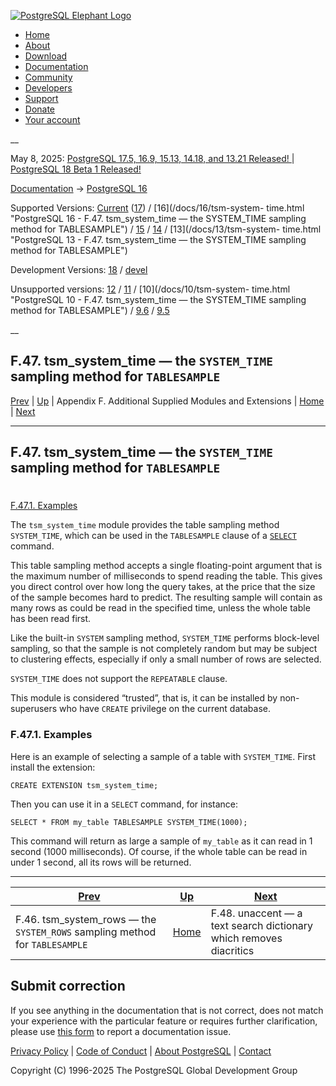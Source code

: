 [ ![PostgreSQL Elephant Logo](/media/img/about/press/elephant.png) ](/)

  * [Home](/ "Home")
  * [About](/about/ "About")
  * [Download](/download/ "Download")
  * [Documentation](/docs/ "Documentation")
  * [Community](/community/ "Community")
  * [Developers](/developer/ "Developers")
  * [Support](/support/ "Support")
  * [Donate](/about/donate/ "Donate")
  * [Your account](/account/ "Your account")

__

May 8, 2025: [ PostgreSQL 17.5, 16.9, 15.13, 14.18, and 13.21 Released! ](/about/news/postgresql-175-169-1513-1418-and-1321-released-3072/) | [ PostgreSQL 18 Beta 1 Released! ](/about/news/postgresql-18-beta-1-released-3070/)

[Documentation](/docs/ "Documentation") -> [PostgreSQL
16](/docs/16/index.html)

Supported Versions: [Current](/docs/current/tsm-system-time.html "PostgreSQL
17 - F.47. tsm_system_time — the SYSTEM_TIME sampling method for TABLESAMPLE")
([17](/docs/17/tsm-system-time.html "PostgreSQL 17 - F.47. tsm_system_time —
the SYSTEM_TIME sampling method for TABLESAMPLE")) / [16](/docs/16/tsm-system-
time.html "PostgreSQL 16 - F.47. tsm_system_time — the SYSTEM_TIME sampling
method for TABLESAMPLE") / [15](/docs/15/tsm-system-time.html "PostgreSQL 15 -
F.47. tsm_system_time — the SYSTEM_TIME sampling method for TABLESAMPLE") /
[14](/docs/14/tsm-system-time.html "PostgreSQL 14 - F.47. tsm_system_time —
the SYSTEM_TIME sampling method for TABLESAMPLE") / [13](/docs/13/tsm-system-
time.html "PostgreSQL 13 - F.47. tsm_system_time — the SYSTEM_TIME sampling
method for TABLESAMPLE")

Development Versions: [18](/docs/18/tsm-system-time.html "PostgreSQL 18 -
F.47. tsm_system_time — the SYSTEM_TIME sampling method for TABLESAMPLE") /
[devel](/docs/devel/tsm-system-time.html "PostgreSQL devel -
F.47. tsm_system_time — the SYSTEM_TIME sampling method for TABLESAMPLE")

Unsupported versions: [12](/docs/12/tsm-system-time.html "PostgreSQL 12 -
F.47. tsm_system_time — the SYSTEM_TIME sampling method for TABLESAMPLE") /
[11](/docs/11/tsm-system-time.html "PostgreSQL 11 - F.47. tsm_system_time —
the SYSTEM_TIME sampling method for TABLESAMPLE") / [10](/docs/10/tsm-system-
time.html "PostgreSQL 10 - F.47. tsm_system_time — the SYSTEM_TIME sampling
method for TABLESAMPLE") / [9.6](/docs/9.6/tsm-system-time.html "PostgreSQL
9.6 - F.47. tsm_system_time — the SYSTEM_TIME sampling method for
TABLESAMPLE") / [9.5](/docs/9.5/tsm-system-time.html "PostgreSQL 9.5 -
F.47. tsm_system_time — the SYSTEM_TIME sampling method for TABLESAMPLE")

__

F.47. tsm_system_time — the `SYSTEM_TIME` sampling method for `TABLESAMPLE`  
---  
[Prev](tsm-system-rows.html "F.46. tsm_system_rows —  the SYSTEM_ROWS sampling method for TABLESAMPLE")  | [Up](contrib.html "Appendix F. Additional Supplied Modules and Extensions") | Appendix F. Additional Supplied Modules and Extensions | [Home](index.html "PostgreSQL 16.9 Documentation") |  [Next](unaccent.html "F.48. unaccent — a text search dictionary which removes diacritics")  
  
* * *

## F.47. tsm_system_time — the `SYSTEM_TIME` sampling method for `TABLESAMPLE`
#

[F.47.1. Examples](tsm-system-time.html#TSM-SYSTEM-TIME-EXAMPLES)

The `tsm_system_time` module provides the table sampling method `SYSTEM_TIME`,
which can be used in the `TABLESAMPLE` clause of a [`SELECT`](sql-select.html
"SELECT") command.

This table sampling method accepts a single floating-point argument that is
the maximum number of milliseconds to spend reading the table. This gives you
direct control over how long the query takes, at the price that the size of
the sample becomes hard to predict. The resulting sample will contain as many
rows as could be read in the specified time, unless the whole table has been
read first.

Like the built-in `SYSTEM` sampling method, `SYSTEM_TIME` performs block-level
sampling, so that the sample is not completely random but may be subject to
clustering effects, especially if only a small number of rows are selected.

`SYSTEM_TIME` does not support the `REPEATABLE` clause.

This module is considered “trusted”, that is, it can be installed by non-
superusers who have `CREATE` privilege on the current database.

### F.47.1. Examples #

Here is an example of selecting a sample of a table with `SYSTEM_TIME`. First
install the extension:

    
    
    CREATE EXTENSION tsm_system_time;
    

Then you can use it in a `SELECT` command, for instance:

    
    
    SELECT * FROM my_table TABLESAMPLE SYSTEM_TIME(1000);
    

This command will return as large a sample of `my_table` as it can read in 1
second (1000 milliseconds). Of course, if the whole table can be read in under
1 second, all its rows will be returned.

* * *

[Prev](tsm-system-rows.html "F.46. tsm_system_rows —  the SYSTEM_ROWS sampling method for TABLESAMPLE")  | [Up](contrib.html "Appendix F. Additional Supplied Modules and Extensions") |  [Next](unaccent.html "F.48. unaccent — a text search dictionary which removes diacritics")  
---|---|---  
F.46. tsm_system_rows — the `SYSTEM_ROWS` sampling method for `TABLESAMPLE`  | [Home](index.html "PostgreSQL 16.9 Documentation") |  F.48. unaccent — a text search dictionary which removes diacritics  
  
## Submit correction

If you see anything in the documentation that is not correct, does not match
your experience with the particular feature or requires further clarification,
please use [this form](/account/comments/new/16/tsm-system-time.html/) to
report a documentation issue.

[Privacy Policy](/about/privacypolicy) | [Code of Conduct](/about/policies/coc/) | [About PostgreSQL](/about/) | [Contact](/about/contact/)  

Copyright (C) 1996-2025 The PostgreSQL Global Development Group

